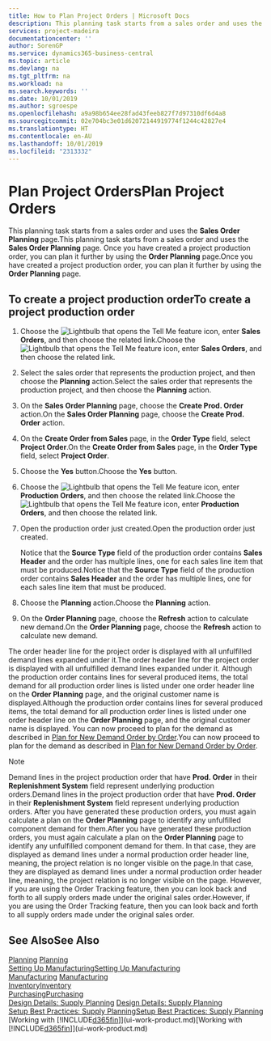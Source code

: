```yaml
---
title: How to Plan Project Orders | Microsoft Docs
description: This planning task starts from a sales order and uses the **Sales Order Planning** page. Once you have created a project production order, you can plan it further by using the **Order Planning** page.
services: project-madeira
documentationcenter: ''
author: SorenGP
ms.service: dynamics365-business-central
ms.topic: article
ms.devlang: na
ms.tgt_pltfrm: na
ms.workload: na
ms.search.keywords: ''
ms.date: 10/01/2019
ms.author: sgroespe
ms.openlocfilehash: a9a98b654ee28fad43feeb827f7d97310df6d4a8
ms.sourcegitcommit: 02e704bc3e01d62072144919774f1244c42827e4
ms.translationtype: HT
ms.contentlocale: en-AU
ms.lasthandoff: 10/01/2019
ms.locfileid: "2313332"
---
```

# <a name="plan-project-orders"></a><span data-ttu-id="25ef3-104">Plan Project Orders</span><span class="sxs-lookup"><span data-stu-id="25ef3-104">Plan Project Orders</span></span>
<span data-ttu-id="25ef3-105">This planning task starts from a sales order and uses the **Sales Order Planning** page.</span><span class="sxs-lookup"><span data-stu-id="25ef3-105">This planning task starts from a sales order and uses the **Sales Order Planning** page.</span></span> <span data-ttu-id="25ef3-106">Once you have created a project production order, you can plan it further by using the **Order Planning** page.</span><span class="sxs-lookup"><span data-stu-id="25ef3-106">Once you have created a project production order, you can plan it further by using the **Order Planning** page.</span></span>  

## <a name="to-create-a-project-production-order"></a><span data-ttu-id="25ef3-107">To create a project production order</span><span class="sxs-lookup"><span data-stu-id="25ef3-107">To create a project production order</span></span>  

1.  <span data-ttu-id="25ef3-108">Choose the ![Lightbulb that opens the Tell Me feature](media/ui-search/search_small.png "Tell me what you want to do") icon, enter **Sales Orders**, and then choose the related link.</span><span class="sxs-lookup"><span data-stu-id="25ef3-108">Choose the ![Lightbulb that opens the Tell Me feature](media/ui-search/search_small.png "Tell me what you want to do") icon, enter **Sales Orders**, and then choose the related link.</span></span>  
2.  <span data-ttu-id="25ef3-109">Select the sales order that represents the production project, and then choose the **Planning** action.</span><span class="sxs-lookup"><span data-stu-id="25ef3-109">Select the sales order that represents the production project, and then choose the **Planning** action.</span></span>  
4.  <span data-ttu-id="25ef3-110">On the **Sales Order Planning** page, choose  the **Create Prod. Order** action.</span><span class="sxs-lookup"><span data-stu-id="25ef3-110">On the **Sales Order Planning** page, choose  the **Create Prod. Order** action.</span></span>  
5.  <span data-ttu-id="25ef3-111">On the **Create Order from Sales** page, in the **Order Type** field, select **Project Order**.</span><span class="sxs-lookup"><span data-stu-id="25ef3-111">On the **Create Order from Sales** page, in the **Order Type** field, select **Project Order**.</span></span>  
6.  <span data-ttu-id="25ef3-112">Choose the **Yes** button.</span><span class="sxs-lookup"><span data-stu-id="25ef3-112">Choose the **Yes** button.</span></span>  
7.  <span data-ttu-id="25ef3-113">Choose the ![Lightbulb that opens the Tell Me feature](media/ui-search/search_small.png "Tell me what you want to do") icon, enter **Production Orders**, and then choose the related link.</span><span class="sxs-lookup"><span data-stu-id="25ef3-113">Choose the ![Lightbulb that opens the Tell Me feature](media/ui-search/search_small.png "Tell me what you want to do") icon, enter **Production Orders**, and then choose the related link.</span></span>
8. <span data-ttu-id="25ef3-114">Open the production order just created.</span><span class="sxs-lookup"><span data-stu-id="25ef3-114">Open the production order just created.</span></span>  

    <span data-ttu-id="25ef3-115">Notice that the **Source Type** field of the production order contains **Sales Header** and the order has multiple lines, one for each sales line item that must be produced.</span><span class="sxs-lookup"><span data-stu-id="25ef3-115">Notice that the **Source Type** field of the production order contains **Sales Header** and the order has multiple lines, one for each sales line item that must be produced.</span></span>  
9. <span data-ttu-id="25ef3-116">Choose the **Planning** action.</span><span class="sxs-lookup"><span data-stu-id="25ef3-116">Choose the **Planning** action.</span></span>
10. <span data-ttu-id="25ef3-117">On the **Order Planning** page, choose the **Refresh** action to calculate new demand.</span><span class="sxs-lookup"><span data-stu-id="25ef3-117">On the **Order Planning** page, choose the **Refresh** action to calculate new demand.</span></span>  

<span data-ttu-id="25ef3-118">The order header line for the project order is displayed with all unfulfilled demand lines expanded under it.</span><span class="sxs-lookup"><span data-stu-id="25ef3-118">The order header line for the project order is displayed with all unfulfilled demand lines expanded under it.</span></span> <span data-ttu-id="25ef3-119">Although the production order contains lines for several produced items, the total demand for all production order lines is listed under one order header line on the **Order Planning** page, and the original customer name is displayed.</span><span class="sxs-lookup"><span data-stu-id="25ef3-119">Although the production order contains lines for several produced items, the total demand for all production order lines is listed under one order header line on the **Order Planning** page, and the original customer name is displayed.</span></span> <span data-ttu-id="25ef3-120">You can now proceed to plan for the demand as described in [Plan for New Demand Order by Order](production-how-to-plan-for-new-demand.md).</span><span class="sxs-lookup"><span data-stu-id="25ef3-120">You can now proceed to plan for the demand as described in [Plan for New Demand Order by Order](production-how-to-plan-for-new-demand.md).</span></span>  

> [!NOTE]  
>  <span data-ttu-id="25ef3-121">Demand lines in the project production order that have **Prod. Order** in their **Replenishment System** field represent underlying production orders.</span><span class="sxs-lookup"><span data-stu-id="25ef3-121">Demand lines in the project production order that have **Prod. Order** in their **Replenishment System** field represent underlying production orders.</span></span> <span data-ttu-id="25ef3-122">After you have generated these production orders, you must again calculate a plan on the **Order Planning** page to identify any unfulfilled component demand for them.</span><span class="sxs-lookup"><span data-stu-id="25ef3-122">After you have generated these production orders, you must again calculate a plan on the **Order Planning** page to identify any unfulfilled component demand for them.</span></span> <span data-ttu-id="25ef3-123">In that case, they are displayed as demand lines under a normal production order header line, meaning, the project relation is no longer visible on the page.</span><span class="sxs-lookup"><span data-stu-id="25ef3-123">In that case, they are displayed as demand lines under a normal production order header line, meaning, the project relation is no longer visible on the page.</span></span> <span data-ttu-id="25ef3-124">However, if you are using the Order Tracking feature, then you can look back and forth to all supply orders made under the original sales order.</span><span class="sxs-lookup"><span data-stu-id="25ef3-124">However, if you are using the Order Tracking feature, then you can look back and forth to all supply orders made under the original sales order.</span></span>  

## <a name="see-also"></a><span data-ttu-id="25ef3-125">See Also</span><span class="sxs-lookup"><span data-stu-id="25ef3-125">See Also</span></span>
<span data-ttu-id="25ef3-126">[Planning](production-planning.md) </span><span class="sxs-lookup"><span data-stu-id="25ef3-126">[Planning](production-planning.md) </span></span>  
[<span data-ttu-id="25ef3-127">Setting Up Manufacturing</span><span class="sxs-lookup"><span data-stu-id="25ef3-127">Setting Up Manufacturing</span></span>](production-configure-production-processes.md)  
<span data-ttu-id="25ef3-128">[Manufacturing](production-manage-manufacturing.md)  </span><span class="sxs-lookup"><span data-stu-id="25ef3-128">[Manufacturing](production-manage-manufacturing.md)  </span></span>  
[<span data-ttu-id="25ef3-129">Inventory</span><span class="sxs-lookup"><span data-stu-id="25ef3-129">Inventory</span></span>](inventory-manage-inventory.md)  
[<span data-ttu-id="25ef3-130">Purchasing</span><span class="sxs-lookup"><span data-stu-id="25ef3-130">Purchasing</span></span>](purchasing-manage-purchasing.md)  
<span data-ttu-id="25ef3-131">[Design Details: Supply Planning](design-details-supply-planning.md) </span><span class="sxs-lookup"><span data-stu-id="25ef3-131">[Design Details: Supply Planning](design-details-supply-planning.md) </span></span>  
[<span data-ttu-id="25ef3-132">Setup Best Practices: Supply Planning</span><span class="sxs-lookup"><span data-stu-id="25ef3-132">Setup Best Practices: Supply Planning</span></span>](setup-best-practices-supply-planning.md)  
<span data-ttu-id="25ef3-133">[Working with [!INCLUDE[d365fin](includes/d365fin_md.md)]](ui-work-product.md)</span><span class="sxs-lookup"><span data-stu-id="25ef3-133">[Working with [!INCLUDE[d365fin](includes/d365fin_md.md)]](ui-work-product.md)</span></span>
